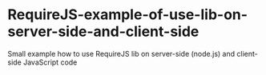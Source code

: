 RequireJS-example-of-use-lib-on-server-side-and-client-side
===========================================================

Small example how to use RequireJS lib on server-side (node.js) and client-side JavaScript code

